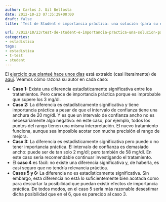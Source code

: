 ```yaml
---
author: Carlos J. Gil Bellosta
date: 2012-10-23 07:35:29+00:00
draft: false
title: 'Test de Student e importancia práctica: una solución (para su discusión)'

url: /2012/10/23/test-de-student-e-importancia-practica-una-solucion-para-su-discusion/
categories:
- estadística
tags:
- estadística
- t-test
- student
---
```


El [ejercicio que planteé hace unos días](http://www.datanalytics.com/blog/2012/10/15/test-de-student-e-importancia-practica-un-ejercicio/) está extraido (casi literalmente) de [aquí](http://www.jerrydallal.com/LHSP/pval.htm). Veamos cómo razona su autor en cada caso:

* **Caso 1:** Existe una diferencia estadísticamente significativa entre los tratamientos. Pero carece de importancia práctica porque es improbable que supere los 3 mg/dl.
* **Caso 2:** La diferencia es estadísticamente significativa y tiene importancia práctica a pesar de que el intervalo de confianza tiene una anchura de 20 mg/dl. Y es que un intervalo de confianza ancho no es necesariamente algo negativo: en este caso, por ejemplo, todos los puntos del rango tienen una misma interpretación. El nuevo tratamiento funciona, aunque sea imposible acotar con mucha precisión el rango de mejora.
* **Caso 3:** La diferencia es estadísticamente significativa pero puede o no tener importancia práctica. El intervalo de confianza es demasiado ancho: puede ser de tan solo 2 mg/dl; pero también de 58 mg/dl. En este caso sería recomendable continuar investigando el tratamiento.
* El **caso 4** es fácil: no existe una diferencia significativa y, de haberla, es casi seguro que no tendría relevancia práctica.
* **Casos 5 y 6:** La diferencia no es estadísticamente significativa. Sin embargo, esta diferencia no está lo suficientemente bien acotada como para descartar la posibilidad que puedan existir efectos de importancia práctica. De todos modos, en el caso 5 sería más razonable desestimar dicha posibilidad que en el 6, que es parecido al caso 3.

